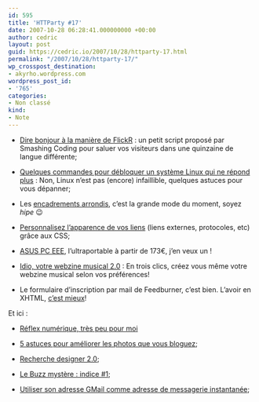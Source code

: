 ```yaml
---
id: 595
title: 'HTTParty #17'
date: 2007-10-28 06:28:41.000000000 +00:00
author: cedric
layout: post
guid: https://cedric.io/2007/10/28/httparty-17.html
permalink: "/2007/10/28/httparty-17/"
wp_crosspost_destination:
- akyrho.wordpress.com
wordpress_post_id:
- '765'
categories:
- Non classé
kind:
- Note
---
```

  * [Dire bonjour à la manière de FlickR](http://smashingcoding.com/2007/10/22/dire-bonjour-a-la-maniere-de-flickr/) : un petit script proposé par Smashing Coding pour saluer vos visiteurs dans une quinzaine de langue différente;

  * [Quelques commandes pour débloquer un système Linux qui ne répond plus](http://www.tux-planet.fr/blog/?2007/10/19/192-quelques-commandes-pour-debloquer-un-systeme-linux-qui-ne-repond-plus) : Non, Linux n’est pas (encore) infaillible, quelques astuces pour vous dépanner;

  * Les [encadrements arrondis](http://www.papygeek.com/design/css-generateur-de-coins-arrondis/), c’est la grande mode du moment, soyez _hipe_ 😉

  * [Personnalisez l’apparence de vos liens](http://my.opera.com/Groumphy/blog/css-personnalisation-des-liens) (liens externes, protocoles, etc) grâce aux CSS;

  * [ASUS PC EEE](http://lpg.alfy.free.fr/?p=665), l’ultraportable à partir de 173€, j’en veux un !

  * [Idio, votre webzine musical 2.0](http://www.presse-citron.net/?2007/10/17/2603-idio-votre-magazine-musical-personnalise) : En trois clics, créez vous même votre webzine musical selon vos préférences!

  * Le formulaire d’inscription par mail de Feedburner, c’est bien. L’avoir en XHTML, [c’est mieux](http://www.webinventif.fr/abonnement-email-a-votre-flux-via-feedburner-valide-xhtml/)!

Et ici :

  * [Réflex numérique, très peu pour moi](/blog/2007/10/13/reflex-numerique-tres-peu-pour-moi/)

  * [5 astuces pour améliorer les photos que vous bloguez](/blog/2007/10/16/5-astuces-pour-ameliorer-les-photos-que-vous-blogguez/);

  * [Recherche designer 2.0](/blog/2007/10/21/recherche-designer-20/);

  * [Le Buzz mystère : indice #1](/blog/2007/10/26/le-buzz-mystere-indice-1/);

  * [Utiliser son adresse GMail comme adresse de messagerie instantanée](/blog/2007/10/27/utiliser-son-adresse-gmail-comme-adresse-de-messagerie-instantanee/);[  
](/blog/2007/10/13/reflex-numerique-tres-peu-pour-moi/)